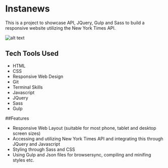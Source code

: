 # Instanews
This is a project to showcase API, JQuery, Gulp and Sass to build a responsive website utilizing the New York Times API.

![alt text](images/instanews-readme-screenshot)

## Tech Tools Used
- HTML
- CSS
- Responsive Web Design
- Git
- Terminal Skills
- Javascript
- JQuery
- Sass
- Gulp

##Features
- Responsive Web Layout (suitable for most phone, tablet and desktop screen sizes)
- Accessing and utilizing New York Times API and integrating this through JQuery and Javascript
- Styling through Sass and CSS
- Using Gulp and Json files for browsersync, compiling and minifing styles etc.

